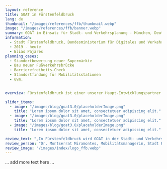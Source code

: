 ```yaml
---
layout: reference
title: GOAT in Fürstenfeldbruck
lang: de
thumbnail: "/images/references/ffb/thumbnail.webp"
image: "/images/references/ffb/banner.webp"
summary: GOAT im Einsatz für Stadt- und Verkehrsplanung - München, Deutschland
information:
  - Stadt Fürstenfeldbruck, Bundesministerium für Digitales und Verkehr
  - 2019 - heute
  - Elias Pajares
planning_cases:
  - Standortbewertung neuer Supermärkte
  - Bau neuer Fußverkehrsbrücke
  - Barrierefreiheits-Check
  - Standortfindung für Mobilitätsstationen
  - uvm. 
  

overview: Fürstenfeldbruck ist einer unserer Haupt-Entwicklungspartner und war am GOAT1.0-Entwicklungsprozess beteiligt. GOAT wurde von den lokalen Planer:innen u.a. eingesetzt, um die Effekte neuer Wegeverbindungen zu berechnen und die Verteilung der Supermärkte zu überprüfen.

slider_items:
  - image: "/images/blog/goat3.0/placeholderImage.png"
    title: "Lorem ipsum dolor sit amet, consectetuer adipiscing elit."
  - image: "/images/blog/goat3.0/placeholderImage.png"
    title: "Lorem ipsum dolor sit amet, consectetuer adipiscing elit."
  - image: "/images/blog/goat3.0/placeholderImage.png"
    title: "Lorem ipsum dolor sit amet, consectetuer adipiscing elit."

review_text: "„In Fürstenfeldbruck wird GOAT in der Stadt- und Verkehrsplanung genutzt und ist eine große Hilfe für die Erreichbarkeitsanalysen zu Fuß und mit dem Fahrrad“"
review_person: "Dr. Montserrat Miramontes, Mobilitätsmanagerin, Stadt Fürstenfeldbruck"
review_image: "/images/index/logo_ffb.webp"
---
```


... add more text here ... 

